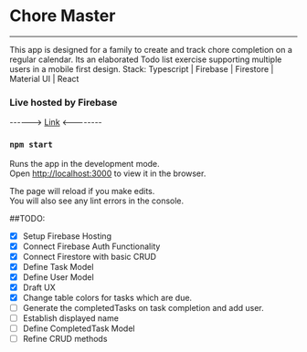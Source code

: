 # Chore Master
---------------------------------------
This app is designed for a family to create and track chore completion on a regular calendar.  Its an elaborated Todo list exercise supporting multiple users in a mobile first design.
Stack: Typescript | Firebase | Firestore | Material UI | React

### Live hosted by Firebase

------> [Link](https://todo-firebase-1302f.web.app/) <--------

### `npm start`

Runs the app in the development mode.\
Open [http://localhost:3000](http://localhost:3000) to view it in the browser.

The page will reload if you make edits.\
You will also see any lint errors in the console.


##TODO:
- [x] Setup Firebase Hosting
- [x] Connect Firebase Auth Functionality
- [x] Connect Firestore with basic CRUD
- [x] Define Task Model
- [x] Define User Model
- [x] Draft UX 
- [x] Change table colors for tasks which are due. 
- [ ] Generate the completedTasks on task completion and add user.
- [ ] Establish displayed name
- [ ] Define CompletedTask Model
- [ ] Refine CRUD methods
